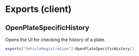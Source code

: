 
# Exports (client)

## OpenPlateSpecificHistory

Opens the UI for checking the history of a plate.

```lua
exports["VehicleRegistration"]:OpenPlateSpecificHistory()
```
